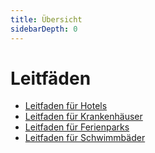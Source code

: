 ```yaml
---
title: Übersicht
sidebarDepth: 0
---
```


# Leitfäden

- [Leitfaden für Hotels](hotels)
- [Leitfaden für Krankenhäuser](hospitals)
- [Leitfaden für Ferienparks](parks)
- [Leitfaden für Schwimmbäder](water-parks)
